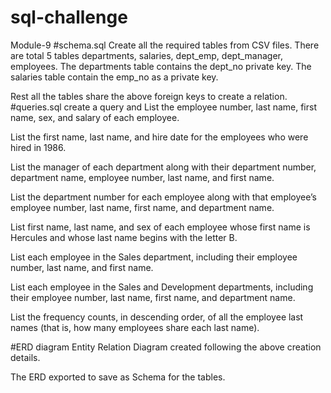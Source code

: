 # sql-challenge
Module-9
#schema.sql
Create all the required tables from CSV files.
There are total 5 tables departments, salaries, dept_emp, dept_manager, employees. 
The departments table contains the dept_no private key.
The salaries table contain the emp_no as a private key.

Rest all the tables share the above foreign keys to create a relation.
#queries.sql
create a query and List the employee number, last name, first name, sex, and salary of each employee.

List the first name, last name, and hire date for the employees who were hired in 1986.

List the manager of each department along with their department number, department name, employee number, last name, and first name.

List the department number for each employee along with that employee’s employee number, last name, first name, and department name.

List first name, last name, and sex of each employee whose first name is Hercules and whose last name begins with the letter B.

List each employee in the Sales department, including their employee number, last name, and first name.

List each employee in the Sales and Development departments, including their employee number, last name, first name, and department name.

List the frequency counts, in descending order, of all the employee last names (that is, how many employees share each last name).


#ERD diagram
Entity Relation Diagram created following the above creation details.

The ERD exported to save as Schema for the tables.



